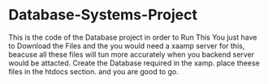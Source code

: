# Database-Systems-Project
This is the code of the Database project in order to Run This You just have to Download the Files and the you would need a xaamp server for this, beacuse all these files 
will tun more accurately when you backend server would be attacted. 
Create the Database required in the xamp. 
place theese files in the htdocs section.
and you are good to go.
